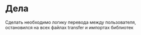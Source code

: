 # Дела

Сделать необходимо логику перевода между пользователя, остановился на всех файлах transfer и импортах библиотек